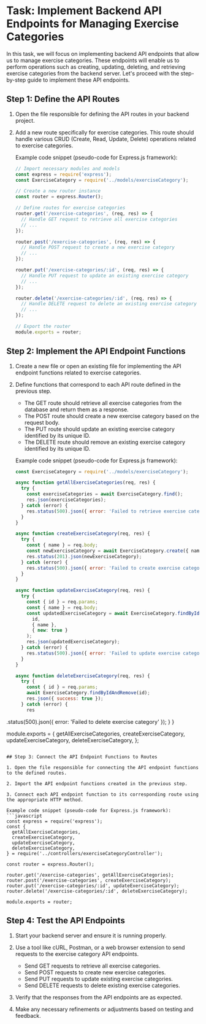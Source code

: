 # Task: Implement Backend API Endpoints for Managing Exercise Categories

In this task, we will focus on implementing backend API endpoints that allow us to manage exercise categories. These endpoints will enable us to perform operations such as creating, updating, deleting, and retrieving exercise categories from the backend server. Let's proceed with the step-by-step guide to implement these API endpoints.

## Step 1: Define the API Routes

1. Open the file responsible for defining the API routes in your backend project.

2. Add a new route specifically for exercise categories. This route should handle various CRUD (Create, Read, Update, Delete) operations related to exercise categories.

   Example code snippet (pseudo-code for Express.js framework):
   ```javascript
   // Import necessary modules and models
   const express = require('express');
   const ExerciseCategory = require('../models/exerciseCategory');

   // Create a new router instance
   const router = express.Router();

   // Define routes for exercise categories
   router.get('/exercise-categories', (req, res) => {
     // Handle GET request to retrieve all exercise categories
     // ...
   });

   router.post('/exercise-categories', (req, res) => {
     // Handle POST request to create a new exercise category
     // ...
   });

   router.put('/exercise-categories/:id', (req, res) => {
     // Handle PUT request to update an existing exercise category
     // ...
   });

   router.delete('/exercise-categories/:id', (req, res) => {
     // Handle DELETE request to delete an existing exercise category
     // ...
   });

   // Export the router
   module.exports = router;
   ```

## Step 2: Implement the API Endpoint Functions

1. Create a new file or open an existing file for implementing the API endpoint functions related to exercise categories.

2. Define functions that correspond to each API route defined in the previous step.

   - The GET route should retrieve all exercise categories from the database and return them as a response.
   - The POST route should create a new exercise category based on the request body.
   - The PUT route should update an existing exercise category identified by its unique ID.
   - The DELETE route should remove an existing exercise category identified by its unique ID.

   Example code snippet (pseudo-code for Express.js framework):
   ```javascript
   const ExerciseCategory = require('../models/exerciseCategory');

   async function getAllExerciseCategories(req, res) {
     try {
       const exerciseCategories = await ExerciseCategory.find();
       res.json(exerciseCategories);
     } catch (error) {
       res.status(500).json({ error: 'Failed to retrieve exercise categories' });
     }
   }

   async function createExerciseCategory(req, res) {
     try {
       const { name } = req.body;
       const newExerciseCategory = await ExerciseCategory.create({ name });
       res.status(201).json(newExerciseCategory);
     } catch (error) {
       res.status(500).json({ error: 'Failed to create exercise category' });
     }
   }

   async function updateExerciseCategory(req, res) {
     try {
       const { id } = req.params;
       const { name } = req.body;
       const updatedExerciseCategory = await ExerciseCategory.findByIdAndUpdate(
         id,
         { name },
         { new: true }
       );
       res.json(updatedExerciseCategory);
     } catch (error) {
       res.status(500).json({ error: 'Failed to update exercise category' });
     }
   }

   async function deleteExerciseCategory(req, res) {
     try {
       const { id } = req.params;
       await ExerciseCategory.findByIdAndRemove(id);
       res.json({ success: true });
     } catch (error) {
       res

.status(500).json({ error: 'Failed to delete exercise category' });
     }
   }

   module.exports = {
     getAllExerciseCategories,
     createExerciseCategory,
     updateExerciseCategory,
     deleteExerciseCategory,
   };
   ```

## Step 3: Connect the API Endpoint Functions to Routes

1. Open the file responsible for connecting the API endpoint functions to the defined routes.

2. Import the API endpoint functions created in the previous step.

3. Connect each API endpoint function to its corresponding route using the appropriate HTTP method.

   Example code snippet (pseudo-code for Express.js framework):
   ```javascript
   const express = require('express');
   const {
     getAllExerciseCategories,
     createExerciseCategory,
     updateExerciseCategory,
     deleteExerciseCategory,
   } = require('../controllers/exerciseCategoryController');

   const router = express.Router();

   router.get('/exercise-categories', getAllExerciseCategories);
   router.post('/exercise-categories', createExerciseCategory);
   router.put('/exercise-categories/:id', updateExerciseCategory);
   router.delete('/exercise-categories/:id', deleteExerciseCategory);

   module.exports = router;
   ```

## Step 4: Test the API Endpoints

1. Start your backend server and ensure it is running properly.

2. Use a tool like cURL, Postman, or a web browser extension to send requests to the exercise category API endpoints.

   - Send GET requests to retrieve all exercise categories.
   - Send POST requests to create new exercise categories.
   - Send PUT requests to update existing exercise categories.
   - Send DELETE requests to delete existing exercise categories.

3. Verify that the responses from the API endpoints are as expected.

4. Make any necessary refinements or adjustments based on testing and feedback.

